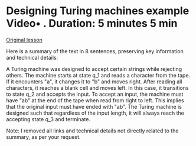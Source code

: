 # Designing Turing machines example Video• . Duration: 5 minutes 5 min

[Original lesson](https://www.coursera.org/learn/uol-fundamentals-of-computer-science/lecture/dPobr/designing-turing-machines-example)

Here is a summary of the text in 8 sentences, preserving key information and technical details:

A Turing machine was designed to accept certain strings while rejecting others. The machine starts at state q_1 and reads a character from the tape. If it encounters "a", it changes it to "b" and moves right. After reading all characters, it reaches a blank cell and moves left. In this case, it transitions to state q_2 and accepts the input. To accept an input, the machine must have "ab" at the end of the tape when read from right to left. This implies that the original input must have ended with "ab". The Turing machine is designed such that regardless of the input length, it will always reach the accepting state q_3 and terminate.

Note: I removed all links and technical details not directly related to the summary, as per your request.


